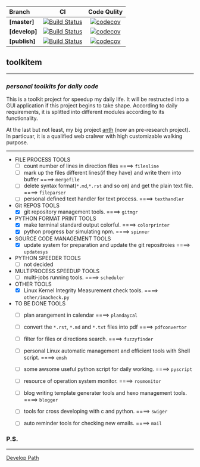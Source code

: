 |Branch|CI|Code Qulity|
|:-----|:-:|:--------:|
|**[master]**|[![Build Status](https://travis-ci.org/edonyM/toolkitem.svg?branch=master)](https://travis-ci.org/edonyM/toolkitem)|[![codecov](https://codecov.io/gh/edonyM/toolkitem/branch/master/graph/badge.svg)](https://codecov.io/gh/edonyM/toolkitem)|
|**[develop]**|[![Build Status](https://travis-ci.org/edonyM/toolkitem.svg?branch=develop)](https://travis-ci.org/edonyM/toolkitem)|[![codecov](https://codecov.io/gh/edonyM/toolkitem/branch/develop/graph/badge.svg)](https://codecov.io/gh/edonyM/toolkitem)|
|**[publish]**|[![Build Status](https://travis-ci.org/edonyM/toolkitem.svg?branch=publish)](https://travis-ci.org/edonyM/toolkitem)|[![codecov](https://codecov.io/gh/edonyM/toolkitem/branch/publish/graph/badge.svg)](https://codecov.io/gh/edonyM/toolkitem)|

## toolkitem

----

### ***personal toolkits for daily code***

This is a toolkit project for speedup my daily life. It will be restructed into a GUI application if this project begins to take shape.
According to daily requirements, it is splitted into different modules according to its functionality.

At the last but not least, my big project [anth](https://github.com/edonyM/anth) (now an pre-research project). In particuar, it is a qualified web cralwer with high customizable walking purpose.

----

- FILE PROCESS TOOLS
    - [ ] count number of lines in direction files  ====>  `filesline`
    - [ ] mark up the files different lines(if they have) and write them into buffer  ====>  `mergefile`
    - [ ] delete syntax format(`*.md`,`*.rst` and so on) and get the plain text file.   ====>  `fileparser`
    - [ ] personal defined text handler for text process.  ====>  `texthandler`
- Git REPOS TOOLS
    - [x] git repository management tools. ====> `gitmgr`
- PYTHON FORMAT PRINT TOOLS
    - [x] make terminal standard output colorful. ====> `colorprinter`
    - [x] python progress bar simulating npm. ====> `spinner`
- SOURCE CODE MANAGEMENT TOOLS
    - [x] update system for preparation and update the git repositroies  ====>  `updatesys`
- PYTHON SPEEDER TOOLS
    - [ ] not decided
- MULTIPROCESS SPEEDUP TOOLS
    - [ ] multi-jobs running tools. ====> `scheduler`
- OTHER TOOLS
    - [x] Linux Kernel Integrity Measurement check tools. ====> `other/imacheck.py`
- TO BE DONE TOOLS
    - [ ] plan arangement in calendar  ====>  `plandaycal`
    - [ ] convert the `*.rst`, `*.md` and `*.txt` files into pdf  ====>  `pdfconvertor`
    - [ ] filter for files or directions search.  ====>  `fuzzyfinder`
    - [ ] personal Linux automatic management and efficient tools with Shell script.  ====> `emsh`
    - [ ] some awsome useful python script for daily working.  ====>  `pyscript`
    - [ ] resource of operation system monitor.  ====> `rosmonitor`
    - [ ] blog writing template generater tools and hexo management tools. ====> `blogger`
    - [ ] tools for cross developing with c and python. ====> `swiger`
    - [ ] auto reminder tools for checking new emails. ====> `mail`


### P.S.
------
[Develop Path](./DEVELOP.md)
